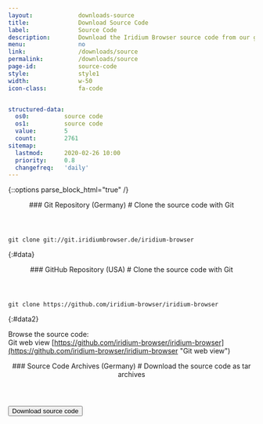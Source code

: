 ```yaml
---
layout:				downloads-source
title:				Download Source Code
label:				Source Code
description:		Download the Iridium Browser source code from our git repository using the command line or simply download the tar.gz file.
menu:				no
link:				/downloads/source
permalink:			/downloads/source
page-id:			source-code
style:				style1
width:				w-50
icon-class:			fa-code


structured-data:
  os0:			source code
  os1:			source code
  value:		5
  count:		2761
sitemap:
  lastmod:		2020-02-26 10:00
  priority:		0.8
  changefreq:	'daily'
---
```


{::options parse_block_html="true" /}
<div class="icon os fa-git-square"></div>
<header>
### Git Repository (Germany) #
Clone the source code with Git
</header>

	git clone git://git.iridiumbrowser.de/iridium-browser
{:#data}

<div class="icon os fa-github"></div>
<header>
### GitHub Repository (USA) #
Clone the source code with Git
</header>

	git clone https://github.com/iridium-browser/iridium-browser
{:#data2}

Browse the source code:<br/>
Git web view  [https://github.com/iridium-browser/iridium-browser](https://github.com/iridium-browser/iridium-browser "Git web view")

<div class="icon os fa-code"></div>
<header>
### Source Code Archives (Germany) #
Download the source code as tar archives
</header>
<form action="https://downloads.iridiumbrowser.de/source">
<button type="submit" title="Download source code" class="button download">Download source code</button>
</form>